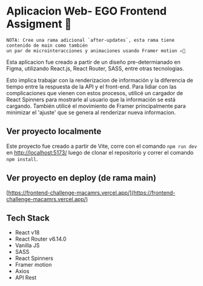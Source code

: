# Aplicacion Web- EGO Frontend Assigment 🚀

````
NOTA: Cree una rama adicional `after-updates`, esta rama tiene contenido de main como también
un par de microinteracciones y animaciones usando Framer motion ✍🏼
````

Esta aplicacion fue creado a partir de un diseño pre-determianado en Figma, utilizando React.js, React Router, SASS, entre otras tecnologias.

Esto implica trabajar con la renderizacion de información y la diferencia de tiempo entre la respuesta de la API y el front-end. Para lidiar con las complicaciones que vienen con estos procesos, utilicé un cargador de React Spinners para mostrarle al usuario que la información se está cargando. También utilicé el movimiento de Framer principalmente para minimizar el 'ajuste' que se genera al renderizar nueva informacion.

## Ver proyecto localmente

Este proyecto fue creado a partir de Vite, corre con el comando `npm run dev` en [http://localhost:5173/](http://localhost:5173/) luego de clonar el repositorio y correr el comando `npm install`.

## Ver proyecto en deploy (de rama main)

[https://frontend-challenge-macamrs.vercel.app/](https://frontend-challenge-macamrs.vercel.app/)

## Tech Stack

- React v18
- React Router v6.14.0
- Vanilla JS
- SASS
- React Spinners
- Framer motion
- Axios
- API Rest
